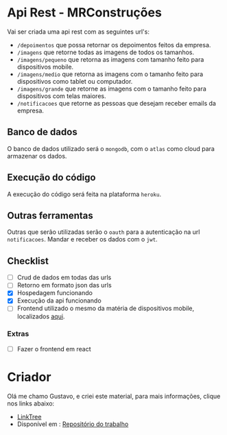 # Api Rest - MRConstruções

Vai ser criada uma api rest com as seguintes url's:
* `/depoimentos` que possa retornar os depoimentos feitos da empresa.
* `/imagens` que retorne todas as imagens de todos os tamanhos.
* `/imagens/pequeno` que retorna as imagens com tamanho feito para dispositivos mobile.
* `/imagens/medio` que retorna as imagens com o tamanho feito para dispositivos como tablet ou computador.
* `/imagens/grande` que retorne as imagens com o tamanho feito para dispositivos com telas maiores.
* `/notificacoes` que retorne as pessoas que desejam receber emails da empresa.

## Banco de dados
O banco de dados utilizado será o `mongodb`, com o `atlas` como cloud para armazenar os dados.

## Execução do código
A execução do código será feita na plataforma `heroku`.


## Outras ferramentas
Outras que serão utilizadas serão o `oauth`  para a autenticação na url `notificacoes`.
Mandar e receber os dados com o `jwt`.

## Checklist
- [ ] Crud de dados em todas das urls
- [ ] Retorno em formato json das urls
- [x] Hospedagem funcionando
- [x] Execução da api funcionando
- [ ] Frontend utilizado o mesmo da matéria de dispositivos mobile, localizados [aqui](https://gusleaooliveira.github.io/MRConstrucaoApp/).

### Extras
- [ ] Fazer o frontend em react

# Criador
Olá me chamo Gustavo, e criei este material, para mais informações, clique nos links abaixo:

* [LinkTree](https://www.linktree.com.br/gusleaooliveira)
* Disponível em : [Repositório do trabalho](https://github.com/gusleaooliveira/api-mrconstrucoesapp)